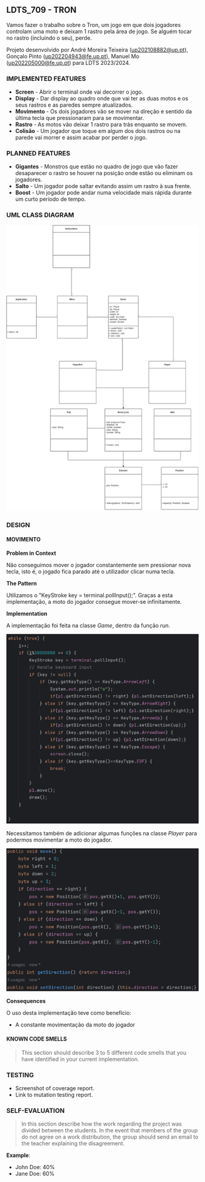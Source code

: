 ## LDTS_709 - TRON

Vamos fazer o trabalho sobre o Tron, um jogo em que dois jogadores controlam uma moto e deixam 1 rastro pela área de jogo. Se alguém tocar no rastro (incluindo o seu), perde.

Projeto desenvolvido por André Moreira Teixeira (up202108882@up.pt), Gonçalo Pinto (up202204943@fe.up.pt), Manuel Mo (up202205000@fe.up.pt) para LDTS 2023/2024.

### IMPLEMENTED FEATURES

- **Screen** - Abrir o terminal onde vai decorrer o jogo.
- **Display** - Dar display ao quadro onde que vai ter as duas motos e os seus rastros e as paredes sempre atualizados.
- **Movimento** - Os dois jogadores vão se mover na direção e sentido da última tecla que pressionaram para se movimentar.
- **Rastro** - As motos vão deixar 1 rastro para trás enquanto se movem.
- **Colisão** - Um jogador que toque em algum dos dois rastros ou na parede vai morrer e assim acabar por perder o jogo.

### PLANNED FEATURES

- **Gigantes** - Monstros que estão no quadro de jogo que vão fazer desaparecer o rastro se houver na posição onde estão ou eliminam os jogadores.
- **Salto** - Um jogador pode saltar evitando assim um rastro à sua frente.
- **Boost** - Um jogador pode andar numa velocidade mais rápida durante um curto período de tempo.

### UML CLASS DIAGRAM
![UMLTRON.png](Images%2FUMLTRON.png)

### DESIGN


#### MOVIMENTO

**Problem in Context**

Não conseguimos mover o jogador constantemente sem pressionar nova tecla, isto é, o jogado fica parado até o utilizador clicar numa tecla.

**The Pattern**

Utilizamos o "KeyStroke key = terminal.pollInput();". Graças a esta implementação, a moto do jogador consegue mover-se infinitamente.

**Implementation**

A implementação foi feita na classe *Game*, dentro da função *run*.

![runmove.png](Images/runmove.png)

Necessitamos também de adicionar algumas funções na classe *Player* para podermos movimentar a moto do jogador.

![playermove.png](Images/playermove.png)

**Consequences**

O uso desta implementação teve como benefício:

- A constante movimentação da moto do jogador

#### KNOWN CODE SMELLS

> This section should describe 3 to 5 different code smells that you have identified in your current implementation.

### TESTING

- Screenshot of coverage report.
- Link to mutation testing report.

### SELF-EVALUATION

> In this section describe how the work regarding the project was divided between the students. In the event that members of the group do not agree on a work distribution, the group should send an email to the teacher explaining the disagreement.

**Example**:

- John Doe: 40%
- Jane Doe: 60%